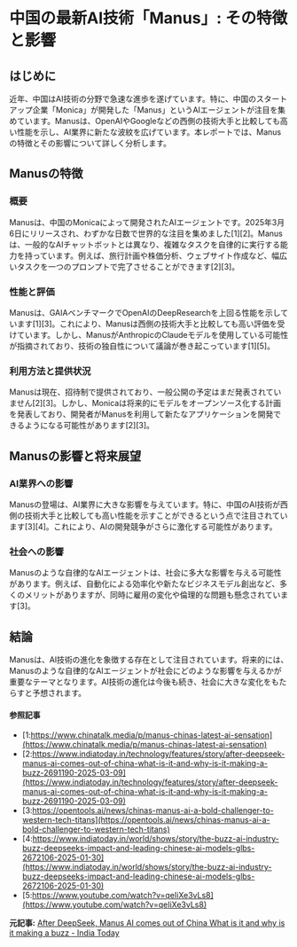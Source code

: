 # 中国の最新AI技術「Manus」: その特徴と影響

## はじめに

近年、中国はAI技術の分野で急速な進歩を遂げています。特に、中国のスタートアップ企業「Monica」が開発した「Manus」というAIエージェントが注目を集めています。Manusは、OpenAIやGoogleなどの西側の技術大手と比較しても高い性能を示し、AI業界に新たな波紋を広げています。本レポートでは、Manusの特徴とその影響について詳しく分析します。

## Manusの特徴

### **概要**

Manusは、中国のMonicaによって開発されたAIエージェントです。2025年3月6日にリリースされ、わずかな日数で世界的な注目を集めました[1][2]。Manusは、一般的なAIチャットボットとは異なり、複雑なタスクを自律的に実行する能力を持っています。例えば、旅行計画や株価分析、ウェブサイト作成など、幅広いタスクを一つのプロンプトで完了させることができます[2][3]。

### **性能と評価**

Manusは、GAIAベンチマークでOpenAIのDeepResearchを上回る性能を示しています[1][3]。これにより、Manusは西側の技術大手と比較しても高い評価を受けています。しかし、ManusがAnthropicのClaudeモデルを使用している可能性が指摘されており、技術の独自性について議論が巻き起こっています[1][5]。

### **利用方法と提供状況**

Manusは現在、招待制で提供されており、一般公開の予定はまだ発表されていません[2][3]。しかし、Monicaは将来的にモデルをオープンソース化する計画を発表しており、開発者がManusを利用して新たなアプリケーションを開発できるようになる可能性があります[2][3]。

## Manusの影響と将来展望

### **AI業界への影響**

Manusの登場は、AI業界に大きな影響を与えています。特に、中国のAI技術が西側の技術大手と比較しても高い性能を示すことができるという点で注目されています[3][4]。これにより、AIの開発競争がさらに激化する可能性があります。

### **社会への影響**

Manusのような自律的なAIエージェントは、社会に多大な影響を与える可能性があります。例えば、自動化による効率化や新たなビジネスモデル創出など、多くのメリットがありますが、同時に雇用の変化や倫理的な問題も懸念されています[3]。

## 結論

Manusは、AI技術の進化を象徴する存在として注目されています。将来的には、Manusのような自律的なAIエージェントが社会にどのような影響を与えるかが重要なテーマとなります。AI技術の進化は今後も続き、社会に大きな変化をもたらすと予想されます。

#### 参照記事
- [1:https://www.chinatalk.media/p/manus-chinas-latest-ai-sensation](https://www.chinatalk.media/p/manus-chinas-latest-ai-sensation)
- [2:https://www.indiatoday.in/technology/features/story/after-deepseek-manus-ai-comes-out-of-china-what-is-it-and-why-is-it-making-a-buzz-2691190-2025-03-09](https://www.indiatoday.in/technology/features/story/after-deepseek-manus-ai-comes-out-of-china-what-is-it-and-why-is-it-making-a-buzz-2691190-2025-03-09)
- [3:https://opentools.ai/news/chinas-manus-ai-a-bold-challenger-to-western-tech-titans](https://opentools.ai/news/chinas-manus-ai-a-bold-challenger-to-western-tech-titans)
- [4:https://www.indiatoday.in/world/shows/story/the-buzz-ai-industry-buzz-deepseeks-impact-and-leading-chinese-ai-models-glbs-2672106-2025-01-30](https://www.indiatoday.in/world/shows/story/the-buzz-ai-industry-buzz-deepseeks-impact-and-leading-chinese-ai-models-glbs-2672106-2025-01-30)
- [5:https://www.youtube.com/watch?v=qeIiXe3vLs8](https://www.youtube.com/watch?v=qeIiXe3vLs8)


**元記事:** [After DeepSeek, Manus AI comes out of China What is it and why is it making a buzz - India Today](https://www.indiatoday.in/technology/features/story/after-deepseek-manus-ai-comes-out-of-china-what-is-it-and-why-is-it-making-a-buzz-2691190-2025-03-09)